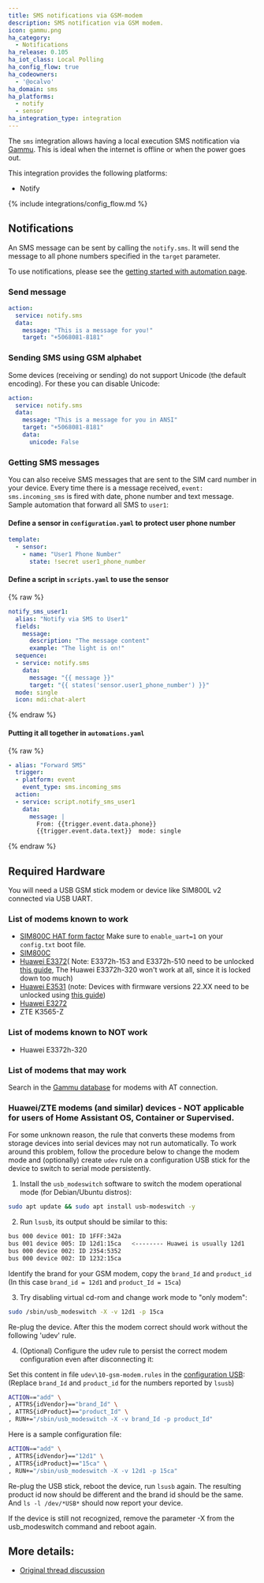```yaml
---
title: SMS notifications via GSM-modem
description: SMS notification via GSM modem.
icon: gammu.png
ha_category:
  - Notifications
ha_release: 0.105
ha_iot_class: Local Polling
ha_config_flow: true
ha_codeowners:
  - '@ocalvo'
ha_domain: sms
ha_platforms:
  - notify
  - sensor
ha_integration_type: integration
---
```


The `sms` integration allows having a local execution SMS notification via [Gammu](https://wammu.eu/gammu/). This is ideal when the internet is offline or when the power goes out.

This integration provides the following platforms:

- Notify

{% include integrations/config_flow.md %}

## Notifications

An SMS message can be sent by calling the `notify.sms`. It will send the message to all phone numbers specified in the `target` parameter.

To use notifications, please see the [getting started with automation page](/getting-started/automation/).

### Send message

```yaml
action:
  service: notify.sms
  data:
    message: "This is a message for you!"
    target: "+5068081-8181"
```

### Sending SMS using GSM alphabet

Some devices (receiving or sending) do not support Unicode (the default encoding). For these you can disable Unicode:

```yaml
action:
  service: notify.sms
  data:
    message: "This is a message for you in ANSI"
    target: "+5068081-8181"
    data:
      unicode: False
```

### Getting SMS messages

You can also receive SMS messages that are sent to the SIM card number in your device.
Every time there is a message received, `event: sms.incoming_sms` is fired with date, phone number and text message.
Sample automation that forward all SMS to `user1`:

#### Define a sensor in `configuration.yaml` to protect user phone number

```yaml
template:
  - sensor:
    - name: "User1 Phone Number"
      state: !secret user1_phone_number
```

#### Define a script in `scripts.yaml` to use the sensor

{% raw %}

```yaml
notify_sms_user1:
  alias: "Notify via SMS to User1"
  fields:
    message:
      description: "The message content"
      example: "The light is on!"
  sequence:
  - service: notify.sms
    data:
      message: "{{ message }}"
      target: "{{ states('sensor.user1_phone_number') }}"
  mode: single
  icon: mdi:chat-alert
```

{% endraw %}

#### Putting it all together in `automations.yaml`

{% raw %}

```yaml
- alias: "Forward SMS"
  trigger:
  - platform: event
    event_type: sms.incoming_sms
  action:
  - service: script.notify_sms_user1
    data:
      message: |
        From: {{trigger.event.data.phone}}
        {{trigger.event.data.text}}  mode: single
```

{% endraw %}

## Required Hardware

You will need a USB GSM stick modem or device like SIM800L v2 connected via USB UART.

### List of modems known to work
- [SIM800C HAT form factor](https://www.amazon.com/gp/product/B07PQLRCNR/ref=ppx_yo_dt_b_search_asin_title?ie=UTF8&psc=1) Make sure to `enable_uart=1` on your `config.txt` boot file.
- [SIM800C](https://www.amazon.com/gp/product/B087Z6F953/ref=ppx_yo_dt_b_asin_title_o00_s00?ie=UTF8&psc=1)
- [Huawei E3372](https://www.amazon.com/gp/product/B01N6P3HI2/ref=ppx_yo_dt_b_asin_title_o00_s00?ie=UTF8&psc=1)(
Note: E3372h-153 and E3372h-510 need to be unlocked [this guide](http://blog.asiantuntijakaveri.fi/2015/07/convert-huawei-e3372h-153-from.html), The Huawei E3372h-320 won't work at all, since it is locked down too much)
- [Huawei E3531](https://www.amazon.com/Modem-Huawei-Unlocked-Caribbean-Desbloqueado/dp/B011YZZ6Q2/ref=sr_1_1?keywords=Huawei+E3531&qid=1581447800&sr=8-1) (note: Devices with firmware versions 22.XX need to be unlocked using [this guide](https://community.home-assistant.io/t/trouble-setting-up-huawei-e3531s-2-with-sms-notifications-via-gsm-modem-integration/462737/9?u=alexschmitz222))
- [Huawei E3272](https://www.amazon.com/Huawei-E3272s-506-Unlocked-Americas-Europe/dp/B00HBL51OQ)
- ZTE K3565-Z

### List of modems known to NOT work

- Huawei E3372h-320

### List of modems that may work

Search in the [Gammu database](https://wammu.eu/phones/) for modems with AT connection.

### Huawei/ZTE modems (and similar) devices - NOT applicable for users of Home Assistant OS, Container or Supervised.

For some unknown reason, the rule that converts these modems from storage devices into serial devices may not run automatically. To work around this problem, follow the procedure below to change the modem mode and (optionally) create `udev` rule on a configuration USB stick for the device to switch to serial mode persistently.

1. Install the `usb_modeswitch` software to switch the modem operational mode (for Debian/Ubuntu distros):

```bash
sudo apt update && sudo apt install usb-modeswitch -y
```

2. Run `lsusb`, its output should be similar to this:

```bash
bus 000 device 001: ID 1FFF:342a
bus 001 device 005: ID 12d1:15ca   <-------- Huawei is usually 12d1
bus 000 device 002: ID 2354:5352
bus 000 device 002: ID 1232:15ca
```

Identify the brand for your GSM modem, copy the `brand_Id` and `product_id` (In this case `brand_id = 12d1` and `product_Id = 15ca`)

3. Try disabling virtual cd-rom and change work mode to "only modem": 

```bash
sudo /sbin/usb_modeswitch -X -v 12d1 -p 15ca
```
Re-plug the device. After this the modem correct should work without the following 'udev' rule.

4. (Optional) Configure the udev rule to persist the correct modem configuration even after disconnecting it:

Set this content in file `udev\10-gsm-modem.rules` in the [configuration USB](https://github.com/home-assistant/operating-system/blob/master/Documentation/configuration.md#automatic):
(Replace `brand_Id` and `product_id` for the numbers reported by `lsusb`)

```bash
ACTION=="add" \
, ATTRS{idVendor}=="brand_Id" \
, ATTRS{idProduct}=="product_Id" \
, RUN+="/sbin/usb_modeswitch -X -v brand_Id -p product_Id"
```

Here is a sample configuration file:

```bash
ACTION=="add" \
, ATTRS{idVendor}=="12d1" \
, ATTRS{idProduct}=="15ca" \
, RUN+="/sbin/usb_modeswitch -X -v 12d1 -p 15ca"
```

Re-plug the USB stick, reboot the device, run `lsusb` again.
The resulting product id now should be different and the brand id should be the same.
And `ls -l /dev/*USB*` should now report your device.

If the device is still not recognized, remove the parameter -X from the usb_modeswitch command and reboot again.

## More details:

- [Original thread discussion](https://community.home-assistant.io/t/send-sms-with-usb-gsm-modem-when-alarm-triggered/28942/38)
